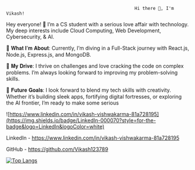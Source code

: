                                                      Hi there 👋, I'm Vikash!

Hey everyone! :wave: I’m a CS student with a serious love affair with technology. My deep interests include Cloud Computing, Web Development, Cybersecurity, & AI.

:briefcase: 𝐖𝐡𝐚𝐭 𝐈’𝐦 𝐀𝐛𝐨𝐮𝐭: Currently, I’m diving in a Full-Stack journey with React.js, Node.js, Express.js, and MongoDB.

:star2: 𝐌𝐲 𝐃𝐫𝐢𝐯𝐞: I thrive on challenges and love cracking the code on complex problems. I’m always looking forward to improving my problem-solving skills.

:crystal_ball: 𝐅𝐮𝐭𝐮𝐫𝐞 𝐆𝐨𝐚𝐥𝐬: I look forward to blend my tech skills with creativity. Whether it’s building sleek apps, fortifying digital fortresses, or exploring the AI frontier, I’m ready to make some serious
 
 
![https://www.linkedin.com/in/vikash-vishwakarma-81a728195](https://img.shields.io/badge/LinkedIn-000070?style=for-the-badge&logo=LinkedIn&logoColor=white)


LinkedIn - https://www.linkedin.com/in/vikash-vishwakarma-81a728195


GitHub - https://github.com/Vikash123789





[![Top Langs](https://github-readme-stats.vercel.app/api/top-langs/?username=vikash123789&layout=compact)](https://github.com/vikash123789/github-readme-stats)
